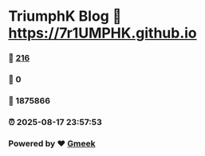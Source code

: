 # TriumphK Blog :link: https://7r1UMPHK.github.io 
### :page_facing_up: [216](https://7r1UMPHK.github.io/tag.html) 
### :speech_balloon: 0 
### :hibiscus: 1875866 
### :alarm_clock: 2025-08-17 23:57:53 
### Powered by :heart: [Gmeek](https://github.com/Meekdai/Gmeek)
